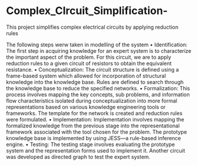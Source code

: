 # Complex_CIrcuit_Simplification-
This project simplifies complex electrical circuits by applying reduction rules

The following steps werw taken in modelling of the system
• Identification: The first step in acquiring knowledge for an expert system is to characterize the important aspect of the problem. For this circuit, we are to apply reduction rules to a given circuit of resistors to obtain the equivalent resistance.
• Conceptualization: The circuit structure is defined using a frame-based system which allowed for incorporation of structural knowledge into the knowledge base. Rules are defined to search through the knowledge base to reduce the specified networks.
• Formalization: This process involves mapping the key concepts, sub problems, and information flow characteristics isolated during conceptualization into more formal representations based on various knowledge engineering tools or frameworks. The template for the network is created and reduction rules were formulated.
• Implementation: Implementation involves mapping the formalized knowledge from the previous stage into the representational framework associated with the tool chosen for the problem. The prototype knowledge base is implemented by using JESS—a rule-based inference engine.
• Testing: The testing stage involves evaluating the prototype system and the representation forms used to implement it. Another circuit was developed as directed graph to test the expert system.
